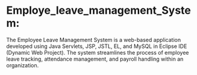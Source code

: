 # Employe_leave_management_System:
The Employee Leave Management System is a web-based application developed using Java Servlets, JSP, JSTL, EL, and MySQL in Eclipse IDE (Dynamic Web Project). The system streamlines the process of employee leave tracking, attendance management, and payroll handling within an organization.

